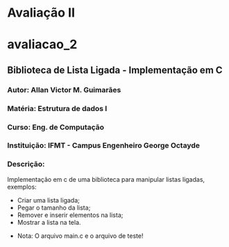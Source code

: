 # Avaliação II
# avaliacao_2

## Biblioteca de Lista Ligada - Implementação em C

### Autor: Allan Victor M. Guimarães
### Matéria: Estrutura de dados I
### Curso: Eng. de Computação
### Instituição: IFMT - Campus Engenheiro George Octayde

### Descrição:
Implementação em c de uma biblioteca para manipular
listas ligadas, exemplos:

* Criar uma lista ligada;
* Pegar o tamanho da lista;
* Remover e inserir elementos na lista;
* Mostrar a lista na tela.

- Nota: O arquivo main.c e o arquivo de teste!